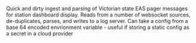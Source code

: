 Quick and dirty ingest and parsing of Victorian state EAS pager messages for station dashboard display.
Reads from a number of websocket sources, de-duplicates, parses, and writes to a log server.
Can take a config from a base 64 encoded envrionment variable - useful if storing a static config as a secret in a cloud provider